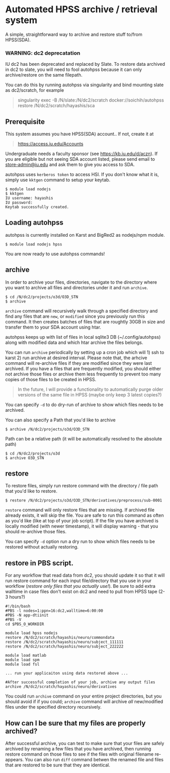 # Automated HPSS archive / retrieval system

A simple, straightforward way to archive and restore stuff to/from HPSS(SDA).


### WARNING: dc2 deprecatation

IU dc2 has been deprecated and replaced by Slate. To restore data archived in dc2 to slate, you will need to fool autohpss because it can only archive/restore on the same filepath.

You can do this by running autohpss via singularity and bind mounting slate as dc2/scratch, for example

> singularity exec -B /N/slate:/N/dc2/scratch docker://soichih/autohpss restore /N/dc2/scratch/hayashis/sca


## Prerequisite

This system assumes you have HPSS(SDA) account.. If not, create it at 

> https://access.iu.edu/Accounts

Undergraduate needs a faculty sponsor (see https://kb.iu.edu/d/aczn). If you are eligible but not seeing SDA account listed, please send email to store-admin@iu.edu and ask them to give you access to SDA.

autohpss uses `kerberos token` to access HSI. If you don't know what it is, simply use `kktgen` command to setup your keytab.

```
$ module load nodejs
$ kktgen
IU username: hayashis
IU password: 
Keytab successfully created.
```

## Loading autohpss

autohpss is currently installed on Karst and BigRed2 as nodejs/npm module. 

```
$ module load nodejs hpss
```

You are now ready to use autohpss commands!

## archive

In order to archive your files, directories, navigate to the directory where you want to archive all files and directories under it and run `archive`.

```
$ cd /N/dc2/projects/o3d/O3D_STN
$ archive
```

`archive` command will recursively walk through a specified directory and find
any files that are `new`, or `modified` since you previously run this command. It then creates batches of files that are roughtly 30GB in size
and transfer them to your SDA account using htar. 

autohpss keeps up with list of files in local sqlite3 DB (~/.config/autohpss) along with modified data and which htar archive the files belongs.

You can run `archive` periodically by setting up a cron job which will 1) ssh to karst 2) run archive at desired interval. Please note that, the arhcive command will re-archive files if they are modified since they were last archived.  If you have a files that are frequently modified, you should either not archive those files or archive them less frequently to prevent too many copies of those files to be created in HPSS.

> In the future, I will provide a functionality to automatically purge older versions of the same file in HPSS (maybe only keep 3 latest copies?)

You can specify `-d` to do dry-run of archive to show which files needs to be archived.

You can also specify a Path that you'd like to archive 

```
$ archive /N/dc2/projects/o3d/O3D_STN
```

Path can be a relative path (it will be automatically resolved to the absolute path)

```
$ cd /N/dc2/projects/o3d
$ archive O3D_STN
```

## restore 

To restore files, simply run restore command with the directory / file path that you'd like to restore.

```
$ restore /N/dc2/projects/o3d/O3D_STN/derivatives/preprocess/sub-0001
```

`restore` command will only restore files that are missing. If archived file already exists, it will skip the file. You are safe to run this command as often as you'd like (like at top of your job script). If the file you have archived is locally modified (with newer timestamp), it will display warning - that you should re-archive those files.

You can specify `-d` option run a dry run to show which files needs to be restored without actually restoring.

## restore in PBS script.

For any workflow that read data from dc2, you should update it so that it will run restore command for each input file/directory that you use in your workflow (*restore only files that you actually use!*). Be sure to add extra walltime in case files don't exist on dc2 and need to pull from HPSS tape (2-3 hours?)

```
#!/bin/bash
#PBS -l nodes=1:ppn=16:dc2,walltime=6:00:00
#PBS -N app-dtiinit
#PBS -V 
cd $PBS_O_WORKDIR

module load hpss nodejs
restore /N/dc2/scratch/hayashis/neuro/commondata
restore /N/dc2/scratch/hayashis/neuro/subject_111111
restore /N/dc2/scratch/hayashis/neuro/subject_222222

module load matlab 
module load spm 
module load fsl

... run your applicaiton using data restored above ...

#After successful completion of your job, archive any output files
archive /N/dc2/scratch/hayashis/neuro/derivatives

```

You could run `archive` command on your entire project directories, but you should avoid if if you could; `archive` command will archive *all* new/modified files under the specified directory recursively. 

## How can I be sure that my files are properly archived?

After successful archive, you can test to make sure that your files are safely archived by renaming a few files that you have archived, then running restore command on those files to see if the files with original filename re-appears. You can also run `diff` command betwen the renamed file and files that are restored to be sure that they are identical. 






